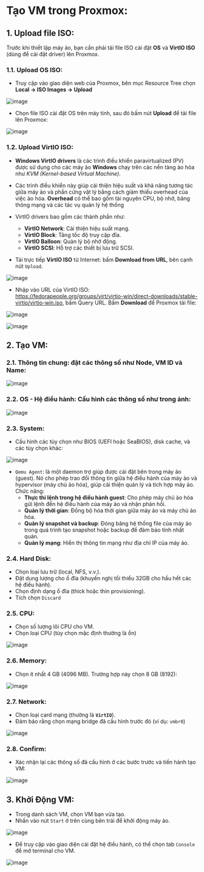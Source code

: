 # Tạo VM trong Proxmox:

## 1. Upload file ISO:
Trước khi thiết lập máy ảo, bạn cần phải tải file ISO cài đặt **OS** và **VirtIO ISO** (dùng để cài đặt driver) lên Proxmox.

### 1.1. Upload OS ISO:
- Truy cập vào giao diện web của Proxmox, bên mục Resource Tree chọn **Local -> ISO Images -> Upload**

![image](https://github.com/user-attachments/assets/c6323b9c-9cb1-4a10-a3ff-1e85e2a63efb)

- Chọn file ISO cài đặt OS trên máy tính, sau đó bấm nút **Upload** để tải file lên Proxmox:

![image](https://github.com/user-attachments/assets/a0846546-96e0-404b-8fb8-5d769aed2161)

### 1.2. Upload VirtIO ISO:
- **Windows VirtIO drivers** là các trình điều khiển paravirtualized (PV) được sử dụng cho các máy ảo **Windows** chạy trên các nền tảng ảo hóa như *KVM (Kernel-based Virtual Machine)*.
- Các trình điều khiển này giúp cải thiện hiệu suất và khả năng tương tác giữa máy ảo và phần cứng vật lý bằng cách giảm thiểu overhead của việc ảo hóa. **Overhead** có thể bao gồm tài nguyên CPU, bộ nhớ, băng thông mạng và các tác vụ quản lý hệ thống
- VirtIO drivers bao gồm các thành phần như:
  - **VirtIO Network**: Cải thiện hiệu suất mạng.
  - **VirtIO Block**: Tăng tốc độ truy cập đĩa.
  - **VirtIO Balloon**: Quản lý bộ nhớ động.
  - **VirtIO SCSI**: Hỗ trợ các thiết bị lưu trữ SCSI.

- Tải trực tiếp **VirtIO ISO** từ Internet: bấm **Download from URL**, bên cạnh nút `Upload`.

![image](https://github.com/user-attachments/assets/246c0682-ba33-4c51-9dd6-22e484c040e0)

- Nhập vào URL của VirtIO ISO: https://fedorapeople.org/groups/virt/virtio-win/direct-downloads/stable-virtio/virtio-win.iso, bấm Query URL. Bấm **Download** để Proxmox tải file:

![image](https://github.com/user-attachments/assets/11cc6cd4-df7a-443a-aace-8032eca697f0)

![image](https://github.com/user-attachments/assets/5ad4c5d1-776b-4681-9612-9b0dc60f9c20)

## 2. Tạo VM: 
### 2.1. Thông tin chung: đặt các thông số như **Node**, **VM ID** và **Name**:

![image](https://github.com/user-attachments/assets/4a701a24-5a25-4d5d-b9f6-9c39ab13d61d)

### 2.2. OS - Hệ điều hành: Cấu hình các thông số như trong ảnh:

![image](https://github.com/user-attachments/assets/4fa63d10-3270-4621-b8b3-db67938da352)

### 2.3. System: 
- Cấu hình các tùy chọn như BIOS (UEFI hoặc SeaBIOS), disk cache, và các tùy chọn khác:

![image](https://github.com/user-attachments/assets/6e06660c-e2a2-45a3-8983-df912f8a5721)
- `Qemu Agent`: là một daemon trợ giúp được cài đặt bên trong máy ảo (guest). Nó cho phép trao đổi thông tin giữa hệ điều hành của máy ảo và hypervisor (máy chủ ảo hóa), giúp cải thiện quản lý và tích hợp máy ảo. Chức năng:
  - **Thực thi lệnh trong hệ điều hành guest**: Cho phép máy chủ ảo hóa gửi lệnh đến hệ điều hành của máy ảo và nhận phản hồi.
  - **Quản lý thời gian**: Đồng bộ hóa thời gian giữa máy ảo và máy chủ ảo hóa.
  - **Quản lý snapshot và backup**: Đóng băng hệ thống file của máy ảo trong quá trình tạo snapshot hoặc backup để đảm bảo tính nhất quán.
  - **Quản lý mạng**: Hiển thị thông tin mạng như địa chỉ IP của máy ảo.

### 2.4. Hard Disk: 
- Chọn loại lưu trữ (local, NFS, v.v.).
- Đặt dung lượng cho ổ đĩa (khuyến nghị tối thiểu 32GB cho hầu hết các hệ điều hành).
- Chọn định dạng ổ đĩa (thick hoặc thin provisioning).
- Tích chọn `Discard`

### 2.5. CPU:
- Chọn số lượng lõi CPU cho VM.
- Chọn loại CPU (tùy chọn mặc định thường là ổn)

![image](https://github.com/user-attachments/assets/3e3809c0-7d88-47ae-9627-6eaf76d9189e)

### 2.6. Memory: 
- Chọn ít nhất 4 GB (4096 MB). Trường hợp này chọn 8 GB (8192):

![image](https://github.com/user-attachments/assets/73248916-6cba-4638-b5d6-b4cda75fe0f3)

### 2.7. Network: 
- Chọn loại card mạng (thường là **`VirtIO`**).
- Đảm bảo rằng chọn mạng bridge đã cấu hình trước đó (ví dụ: `vmbr0`)

![image](https://github.com/user-attachments/assets/5e78e06f-11fa-42eb-bbf8-c8f44dc3cca1)

### 2.8. Confirm:
- Xác nhận lại các thông số đã cấu hình ở các bước trước và tiến hành tạo VM:

![image](https://github.com/user-attachments/assets/bd6f0404-3dc3-4b60-8b72-3c2ae0c105f1)

## 3. Khởi Động VM:
- Trong danh sách VM, chọn VM bạn vừa tạo.
- Nhấn vào nút `Start` ở trên cùng bên trái để khởi động máy ảo.
  
![image](https://github.com/user-attachments/assets/dad5b28d-eaf7-42c9-b6e7-413e17f76032)

- Để truy cập vào giao diện cài đặt hệ điều hành, có thể chọn tab `Console` để mở terminal cho VM.

![image](https://github.com/user-attachments/assets/8ffceb62-8cc9-43b6-bd2d-e0bd67943a33)
